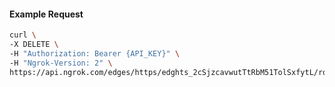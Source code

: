 <!-- Code generated for API Clients. DO NOT EDIT. -->

#### Example Request

```bash
curl \
-X DELETE \
-H "Authorization: Bearer {API_KEY}" \
-H "Ngrok-Version: 2" \
https://api.ngrok.com/edges/https/edghts_2cSjzcavwutTtRbM51TolSxfytL/routes/edghtsrt_2cSjzXtImPAmzg16DrQbYJGCO4P/websocket_tcp_converter
```
